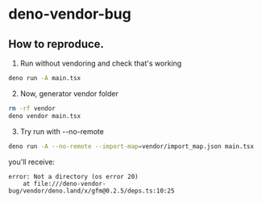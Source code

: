 # deno-vendor-bug

## How to reproduce.

1. Run without vendoring and check that's working

```sh
deno run -A main.tsx
```

2. Now, generator vendor folder

```sh
rm -rf vendor
deno vendor main.tsx
```

3. Try run with --no-remote

```sh
deno run -A --no-remote --import-map=vendor/import_map.json main.tsx
```

you'll receive:

```
error: Not a directory (os error 20)
    at file:///deno-vendor-bug/vendor/deno.land/x/gfm@0.2.5/deps.ts:10:25
```